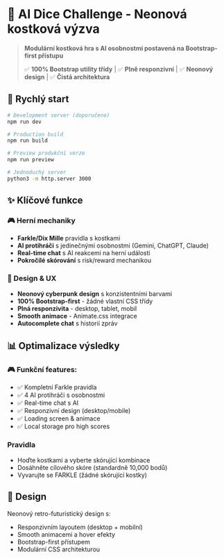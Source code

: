 # 🎲 AI Dice Challenge - Neonová kostková výzva

> **Modulární kostková hra s AI osobnostmi postavená na Bootstrap-first přístupu**
> 
> ✅ **100% Bootstrap utility třídy** | ✅ **Plně responzivní** | ✅ **Neonový design** | ✅ **Čistá architektura**

## 🚀 Rychlý start

```bash
# Development server (doporučeno)
npm run dev

# Production build  
npm run build

# Preview produkční verze
npm run preview

# Jednoduchý server
python3 -m http.server 3000
```

## ✨ Klíčové funkce

### 🎮 Herní mechaniky
- **Farkle/Dix Mille** pravidla s kostkami
- **AI protihráči** s jedinečnými osobnostmi (Gemini, ChatGPT, Claude)
- **Real-time chat** s AI reakcemi na herní události
- **Pokročilé skórování** s risk/reward mechanikou

### 🎨 Design & UX
- **Neonový cyberpunk design** s konzistentními barvami
- **100% Bootstrap-first** - žádné vlastní CSS třídy
- **Plná responzivita** - desktop, tablet, mobil
- **Smooth animace** - Animate.css integrace
- **Autocomplete chat** s historií zpráv


## 📊 Optimalizace výsledky

### **🎮 Funkční features:**
- ✅ Kompletní Farkle pravidla
- ✅ 4 AI protihráči s osobnostmi
- ✅ Real-time chat s AI
- ✅ Responzivní design (desktop/mobile)
- ✅ Loading screen & animace
- ✅ Local storage pro high scores

### Pravidla
- Hoďte kostkami a vyberte skórující kombinace
- Dosáhněte cílového skóre (standardně 10,000 bodů)
- Vyvarujte se FARKLE (žádné skórující kostky)

## 🎨 Design

Neonový retro-futuristický design s:
- Responzivním layoutem (desktop + mobilní)
- Smooth animacemi a hover efekty
- Bootstrap-first přístupem
- Modulární CSS architekturou

